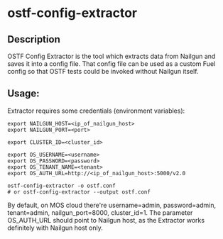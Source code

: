 # ostf-config-extractor

## Description

OSTF Config Extractor is the tool which extracts data from Nailgun and saves it into a config file. That config file can be used as a custom Fuel config so that OSTF tests could be invoked without Nailgun itself.


## Usage:

Extractor requires some credentials (environment variables):

```
export NAILGUN_HOST=<ip_of_nailgun_host>
export NAILGUN_PORT=<port>

export CLUSTER_ID=<cluster_id>

export OS_USERNAME=<username>
export OS_PASSWORD=<password>
export OS_TENANT_NAME=<tenant>
export OS_AUTH_URL=http://<ip_of_nailgun_host>:5000/v2.0

ostf-config-extractor -o ostf.conf
# or ostf-config-extractor --output ostf.conf
```

By default, on MOS cloud there're username=admin, password=admin, tenant=admin,
nailgun_port=8000, cluster_id=1. The parameter OS_AUTH_URL should point to
Nailgun host, as the Extractor works definitely with Nailgun host only.
